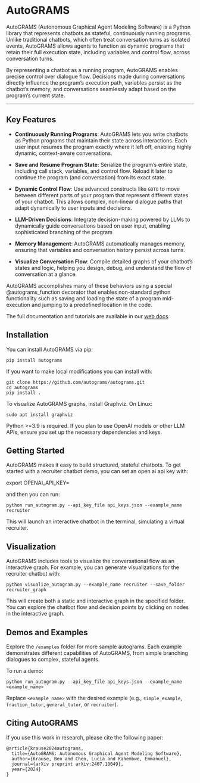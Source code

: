 # AutoGRAMS

AutoGRAMS (Autonomous Graphical Agent Modeling Software) is a Python library that represents chatbots as stateful, continuously running programs. Unlike traditional chatbots, which often treat conversation turns as isolated events, AutoGRAMS allows agents to function as dynamic programs that retain their full execution state, including variables and control flow, across conversation turns.

By representing a chatbot as a running program, AutoGRAMS enables precise control over dialogue flow. Decisions made during conversations directly influence the program’s execution path, variables persist as the chatbot’s memory, and conversations seamlessly adapt based on the program’s current state.

---

## Key Features

- **Continuously Running Programs**: AutoGRAMS lets you write chatbots as Python programs that maintain their state across interactions. Each user input resumes the program exactly where it left off, enabling highly dynamic, context-aware conversations. 

- **Save and Resume Program State**: Serialize the program’s entire state, including call stack, variables, and control flow. Reload it later to continue the program (and conversation) from its exact state.

- **Dynamic Control Flow**: Use advanced constructs like `GOTO` to move between different parts of your program that represent different states of your chatbot. This allows complex, non-linear dialogue paths that adapt dynamically to user inputs and decisions.

- **LLM-Driven Decisions**: Integrate decision-making powered by LLMs to dynamically guide conversations based on user input, enabling sophisticated branching of the program

- **Memory Management**: AutoGRAMS automatically manages memory, ensuring that variables and conversation history persist across turns.

- **Visualize Conversation Flow**: Compile detailed graphs of your chatbot’s states and logic, helping you design, debug, and understand the flow of conversation at a glance.


AutoGRAMS accomplishes many of these behaviors using a special @autograms_function decorator that enables non-standard python functionality such as saving and loading the state of a program mid-execution and jumping to a predefined location in the code. 

The full documentation and tutorials are available in our [web docs](https://autograms.github.io/autograms).

## Installation

You can install AutoGRAMS via pip:

```
pip install autograms
```

If you want to make local modifications you can install with:

```
git clone https://github.com/autograms/autograms.git
cd autograms
pip install .
```

To visualize AutoGRAMS graphs, install Graphviz. On Linux:

```
sudo apt install graphviz
```

Python >=3.9 is required. If you plan to use OpenAI models or other LLM APIs, ensure you set up the necessary dependencies and keys.

## Getting Started

AutoGRAMS makes it easy to build structured, stateful chatbots. To get started with a recruiter chatbot demo, you can set an open ai api key with:


export OPENAI_API_KEY=<your key>

and then you can run:

```
python run_autogram.py --api_key_file api_keys.json --example_name recruiter
```

This will launch an interactive chatbot in the terminal, simulating a virtual recruiter.


## Visualization

AutoGRAMS includes tools to visualize the conversational flow as an interactive graph. For example, you can generate visualizations for the recruiter chatbot with:

```
python visualize_autogram.py --example_name recruiter --save_folder recruiter_graph
```

This will create both a static and interactive graph in the specified folder. You can explore the chatbot flow and decision points by clicking on nodes in the interactive graph.

## Demos and Examples

Explore the `/examples` folder for more sample autograms. Each example demonstrates different capabilities of AutoGRAMS, from simple branching dialogues to complex, stateful agents.

To run a demo:

```
python run_autogram.py --api_key_file api_keys.json --example_name <example_name>
```

Replace `<example_name>` with the desired example (e.g., `simple_example`, `fraction_tutor`, `general_tutor`, or `recruiter`).


## Citing AutoGRAMS

If you use this work in research, please cite the following paper:

```
@article{krause2024autograms,
  title={AutoGRAMS: Autonomous Graphical Agent Modeling Software},
  author={Krause, Ben and Chen, Lucia and Kahembwe, Emmanuel},
  journal={arXiv preprint arXiv:2407.10049},
  year={2024}
}
```
